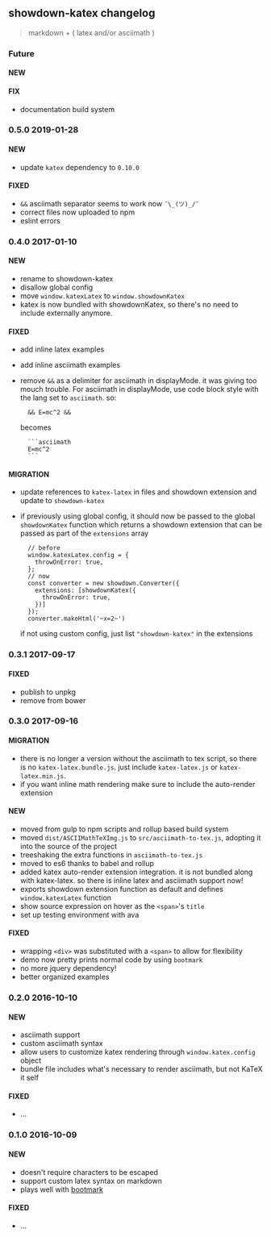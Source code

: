 ## showdown-katex changelog

> markdown + ( latex and/or asciimath )

### Future
#### NEW
#### FIX
- documentation build system

### 0.5.0 2019-01-28
#### NEW
- update `katex` dependency to `0.10.0`
#### FIXED
- `&&` asciimath separator seems to work now `¯\_(ツ)_/¯`
- correct files now uploaded to npm
- eslint errors

### 0.4.0 2017-01-10
#### NEW
- rename to showdown-katex
- disallow global config
- move `window.katexLatex` to `window.showdownKatex`
- katex is now bundled with showdownKatex, so there's no need to include externally anymore.
#### FIXED
- add inline latex examples
- add inline asciimath examples
- remove `&&` as a delimiter for asciimath in displayMode. it was giving too mouch trouble. For asciimath in displayMode, use code block style with the lang set to `asciimath`. so:

        && E=mc^2 &&
  becomes

        ```asciimath
        E=mc^2
        ```

#### MIGRATION
- update references to `katex-latex` in files and showdown extension and update to `showdown-katex`
- if previously using global config, it should now be passed to the global `showdownKatex` function which returns a showdown extension that can be passed as part of the `extensions` array

        // before
        window.katexLatex.config = {
          throwOnError: true,
        };
        // now
        const converter = new showdown.Converter({
          extensions: [showdownKatex({
            throwOnError: true,
          })]
        });
        converter.makeHtml('~x=2~')

  if not using custom config, just list `"showdown-katex"` in the extensions

### 0.3.1 2017-09-17
#### FIXED
- publish to unpkg
- remove from bower

### 0.3.0 2017-09-16
#### MIGRATION
- there is no longer a version without the asciimath to tex script, so there is no `katex-latex.bundle.js`. just include `katex-latex.js` or `katex-latex.min.js`.
- if you want inline math rendering make sure to include the auto-render extension

#### NEW
- moved from gulp to npm scripts and rollup based build system
- moved `dist/ASCIIMathTeXImg.js` to `src/asciimath-to-tex.js`, adopting it into the source of the project
- treeshaking the extra functions in `asciimath-to-tex.js`
- moved to es6 thanks to babel and rollup
- added katex auto-render extension integration. it is not bundled along with katex-latex. so there is inline latex and asciimath support now!
- exports showdown extension function as default and defines `window.katexLatex` function
- show source expression on hover as the `<span>`'s `title`
- set up testing environment with ava

#### FIXED
- wrapping `<div>` was substituted with a `<span>` to allow for flexibility
- demo now pretty prints normal code by using `bootmark`
- no more jquery dependency!
- better organized examples

### 0.2.0 2016-10-10
#### NEW
- asciimath support
- custom asciimath syntax
- allow users to customize katex rendering through `window.katex.config` object
- bundle file includes what's necessary to render asciimath, but not KaTeX it self

#### FIXED
- ...

### 0.1.0 2016-10-09
#### NEW
- doesn't require characters to be escaped
- support custom latex syntax on markdown
- plays well with [bootmark](https://obedm503.github.io/bootmark/)

#### FIXED
- ...
